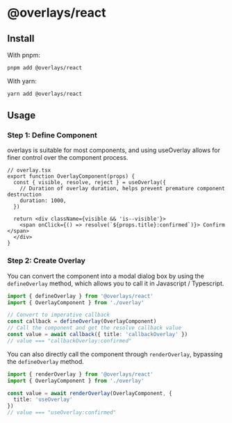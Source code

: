 # @overlays/react

## Install

With pnpm: 
```sh
pnpm add @overlays/react
```

With yarn:
```sh
yarn add @overlays/react
```

## Usage

### Step 1: Define Component

overlays is suitable for most components, and using useOverlay allows for finer control over the component process.

```tsx
// overlay.tsx
export function OverlayComponent(props) {
  const { visible, resolve, reject } = useOverlay({
    // Duration of overlay duration, helps prevent premature component destruction
    duration: 1000,
  })

  return <div className={visible && 'is--visible'}>
    <span onClick={() => resolve(`${props.title}:confirmed`)}> Confirm </span>
  </div>
}
```

### Step 2: Create Overlay

You can convert the component into a modal dialog box by using the `defineOverlay` method, which allows you to call it in Javascript / Typescript.
```ts
import { defineOverlay } from '@overlays/react'
import { OverlayComponent } from './overlay'

// Convert to imperative callback
const callback = defineOverlay(OverlayComponent)
// Call the component and get the resolve callback value
const value = await callback({ title: 'callbackOverlay' })
// value === "callbackOverlay:confirmed"
```

You can also directly call the component through `renderOverlay`, bypassing the `defineOverlay` method.

```ts
import { renderOverlay } from '@overlays/react'
import { OverlayComponent } from './overlay'

const value = await renderOverlay(OverlayComponent, {
  title: 'useOverlay'
})
// value === "useOverlay:confirmed"
```

